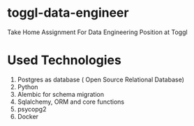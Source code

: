 # toggl-data-engineer
Take Home Assignment For Data Engineering Position at Toggl

# Used Technologies
1) Postgres as database ( Open Source Relational Database)
2) Python
3) Alembic for schema migration
4) Sqlalchemy, ORM and core functions
5) psycopg2
6) Docker
